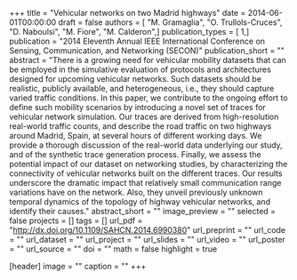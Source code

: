 +++
title = "Vehicular networks on two Madrid highways"
date = 2014-06-01T00:00:00
draft = false
authors = [ "M. Gramaglia", "O. Trullols-Cruces", "D. Naboulsi", "M. Fiore", "M. Calderon",]
publication_types = [ 1,]
publication = "2014 Eleventh Annual IEEE International Conference on Sensing, Communication, and Networking (SECON)"
publication_short = ""
abstract = "There is a growing need for vehicular mobility datasets that can be employed in the simulative evaluation of protocols and architectures designed for upcoming vehicular networks. Such datasets should be realistic, publicly available, and heterogeneous, i.e., they should capture varied traffic conditions. In this paper, we contribute to the ongoing effort to define such mobility scenarios by introducing a novel set of traces for vehicular network simulation. Our traces are derived from high-resolution real-world traffic counts, and describe the road traffic on two highways around Madrid, Spain, at several hours of different working days. We provide a thorough discussion of the real-world data underlying our study, and of the synthetic trace generation process. Finally, we assess the potential impact of our dataset on networking studies, by characterizing the connectivity of vehicular networks built on the different traces. Our results underscore the dramatic impact that relatively small communication range variations have on the network. Also, they unveil previously unknown temporal dynamics of the topology of highway vehicular networks, and identify their causes."
abstract_short = ""
image_preview = ""
selected = false
projects = []
tags = []
url_pdf = "http://dx.doi.org/10.1109/SAHCN.2014.6990380"
url_preprint = ""
url_code = ""
url_dataset = ""
url_project = ""
url_slides = ""
url_video = ""
url_poster = ""
url_source = ""
doi = ""
math = false
highlight = true

[header]
image = ""
caption = ""
+++
